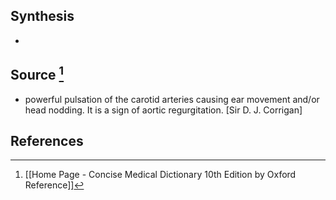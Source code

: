 ## Synthesis
- 
## Source [^1]
- powerful pulsation of the carotid arteries causing ear movement and/or head nodding. It is a sign of aortic regurgitation. \[Sir D. J. Corrigan]
## References

[^1]: [[Home Page - Concise Medical Dictionary 10th Edition by Oxford Reference]]